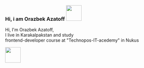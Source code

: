 ### Hi, i am Orazbek Azatoff <img src="https://media1.giphy.com/media/gM5qFksULw54NMWyry/giphy.gif?cid=ecf05e47s9mjfgvkmbx5u65zpovcz5qw814s39c2t6w3vrbl&rid=giphy.gif&ct=s" width="50px"/> 

Hi, I'm Orazbek Azatoff,<br/> I live in Karakalpakstan and study <br/> frontend-developer course at "Technopos-IT-acedemy" in Nukus

<a href="https://t.me/Azatoff_dev">
<img src="https://static.vecteezy.com/system/resources/previews/018/930/708/original/telegram-logo-telegram-icon-transparent-free-png.png" width="50px"
     telgram
</a>
  
